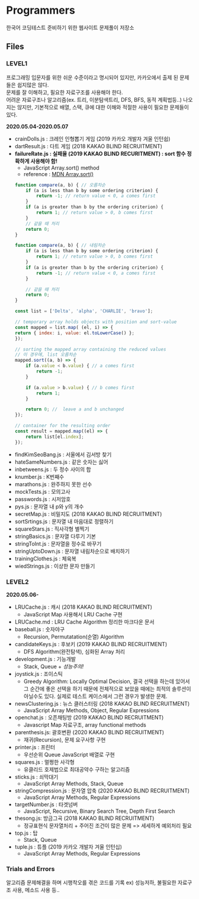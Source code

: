 # **Programmers**
한국어 코딩테스트 준비하기 위한 웹사이트 문제풀이 저장소

## **Files**
### **LEVEL1**
프로그래밍 입문자를 위한 쉬운 수준이라고 명시되어 있지만, 카카오에서 출제 된 문제들은 쉽지많은 않다. <br/>
문제를 잘 이해하고, 필요한 자료구조를 사용해야 한다. <br/>
어려운 자료구조나 알고리즘(ex. 트리, 이분탐색트리, DFS, BFS, 동적 계획법등..) 나오지는 않지만, 기본적으로 배열, 스택, 큐에 대한 이해와 적절한 사용이 필요한 문제들이 있다.

**2020.05.04-2020.05.07**
- crainDolls.js : 크레인 인형뽑기 게임 (2019 카카오 개발자 겨울 인턴쉽)
- dartResult.js : 다트 게임 (2018 KAKAO BLIND RECRUITMENT)
- **failureRate.js : 실패율 (2019 KAKAO BLIND RECURITMENT) : sort 함수 정확하게 사용해야 함!**
    - JavaScript Array.sort() method
    - reference : [MDN Array.sort()](https://developer.mozilla.org/en-US/docs/Web/JavaScript/Reference/Global_Objects/Array/sort)
    ```javascript
    function compare(a, b) { // 오름차순
        if (a is less than b by some ordering criterion) {
            return -1; // return value < 0, a comes first
        }
        if (a is greater than b by the ordering criterion) {
            return 1; // return value > 0, b comes first
        }
        // 같을 때 처리
        return 0;
    }

    function compare(a, b) { // 내림차순 
        if (a is less than b by some ordering criterion) {
            return 1; // return value > 0, b comes first
        }
        if (a is greater than b by the ordering criterion) {
            return -1; // return value < 0, a comes first
        }

        // 같을 때 처리
        return 0;
    }
    ```
    ```javascript
    const list = ['Delta', 'alpha', 'CHARLIE', 'bravo'];

    // temporary array holds objects with position and sort-value
    const mapped = list.map( (el, i) => {
    return { index: i, value: el.toLowerCase() };
    });

    // sorting the mapped array containing the reduced values
    // 이 경우에, list 오름차순
    mapped.sort((a, b) => {
        if (a.value < b.value) { // a comes first
            return -1;
        }

        if (a.value > b.value) { // b comes first
            return 1;
        }

        return 0; //  leave a and b unchanged
    });

    // container for the resulting order
    const result = mapped.map((el) => {
        return list[el.index];
    });
    ```
- findKimSeoBang.js : 서울에서 김서방 찾기
- hateSameNumbers.js : 같은 숫자는 싫어
- inbetweens.js : 두 정수 사이의 합
- knumber.js : K번째수
- marathons.js : 완주하지 못한 선수
- mockTests.js : 모의고사
- passwords.js : 시저암호
- pys.js : 문자열 내 p와 y의 개수
- secretMap.js : 비밀지도 (2018 KAKAO BLIND RECRUITMENT)
- sortSrtings.js : 문자열 내 마음대로 정렬하기
- squareStars.js : 직사각형 별찍기
- stringBasics.js : 문자열 다루기 기본
- stringToInt.js : 문자열을 정수로 바꾸기
- stringUptoDown.js : 문자열 내림차순으로 배치하기
- trainingClothes.js : 체육복
- wiedStrings.js : 이상한 문자 만들기


### **LEVEL2**
**2020.05.06-**
- LRUCache.js : 캐시 (2018 KAKAO BLIND RECRUITMENT)
    - JavaScript Map 사용해서 LRU Cache 구현 
- LRUCache.md : LRU Cache Algorithm 정리한 마크다운 문서
- baseball.js : 숫자야구
    - Recursion, Permutatation(순열) Algorithm
- candidateKeys.js : 후보키 (2019 KAKAO BLIND RECRUITMENT)
    - DFS Algorithm(완전탐색), 심화된 Array 처리
- development.js : 기능개발 
    - Stack, Queue + *성능주의!*
- joystick.js : 조이스틱
    - Greedy Algorithm: Locally Optimal Decision, 결국 선택을 하는데 있어서 그 순간에 좋은 선택을 하기 때문에 전체적으로 보았을 때에는 최적의 솔루션이 아닐수도 있다. 실제로 테스트 케이스에서 그런 경우가 발생한 문제.
- newsClustering.js : 뉴스 클러스터링 (2018 KAKAO BLIND RECRUITMENT)
    - JavaScript Array Methods, Object, Regular Expressions
- openchat.js : 오픈채팅방 (2019 KAKAO BLIND RECRUITMENT)
    - Javascript Map 자료구조, array functional methods
- parenthesis.js: 괄호변환 (2020 KAKAO BLIND RECRUITMENT)
    - 재귀(Recursion), 문제 요구사항 구현
- printer.js : 프린터 
    - 우선순위 Queue JavaScript 배열로 구현
- squares.js : 멀쩡한 사각형
    - 유클리드 호제법으로 최대공약수 구하는 알고리즘
- sticks.js : 쇠막대기
	- JavaScript Array Methods, Stack, Queue
- stringCompression.js : 문자열 압축 (2020 KAKAO BLIND RECRUITMENT)
    - JavaScript Array Methods, Regular Expressions 
- targetNumber.js : 타겟넘버
    - JavaScript, Recursive, Binary Search Tree, Depth First Search
- thesong.js: 방금그곡 (2018 KAKAO BLIND RECRUITMENT)
    - 정규표현식 문자열처리 + 주어진 조건이 많은 문제 => 세세하게 예외처리 필요
- top.js : 탑
    - Stack, Queue
- tuple.js : 튜플 (2019 카카오 개발자 겨울 인턴십)
    - JavaScript Array Methods, Regular Expressions

### **Trials and Errors**
알고리즘 문제해결을 하며 시행착오를 겪은 코드를 기록 ex) 성능저하, 불필요한 자료구조 사용, 메소드 사용 등..